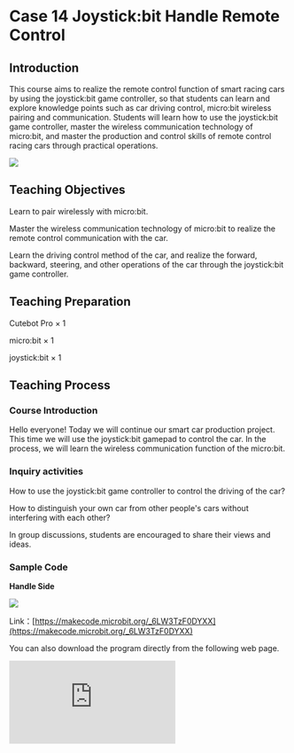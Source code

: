 ﻿---
sidebar_position: 14
sidebar_label: case 14 Joystick:bit Handle Remote Control
---

# Case 14 Joystick:bit Handle Remote Control

## Introduction

This course aims to realize the remote control function of smart racing cars by using the joystick:bit game controller, so that students can learn and explore knowledge points such as car driving control, micro:bit wireless pairing and communication. Students will learn how to use the joystick:bit game controller, master the wireless communication technology of micro:bit, and master the production and control skills of remote control racing cars through practical operations.

![](https://wiki-media-ef.oss-cn-hongkong.aliyuncs.com/i18n/en/docusaurus-plugin-content-docs/current/microbit/microbit-smart-car/microbit-smart-cutebot-pro/cases-libraries/remote-control/images/cutebot-pro-case-14-01.png)

## Teaching Objectives

Learn to pair wirelessly with micro:bit.

Master the wireless communication technology of micro:bit to realize the remote control communication with the car.

Learn the driving control method of the car, and realize the forward, backward, steering, and other operations of the car through the joystick:bit game controller.


## Teaching Preparation

Cutebot Pro × 1

micro:bit × 1

joystick:bit × 1

## Teaching Process

### Course Introduction

Hello everyone! Today we will continue our smart car production project. This time we will use the joystick:bit gamepad to control the car. In the process, we will learn the wireless communication function of the micro:bit.

### Inquiry activities

How to use the joystick:bit game controller to control the driving of the car?

How to distinguish your own car from other people's cars without interfering with each other?

In group discussions, students are encouraged to share their views and ideas.

### Sample Code

**Handle Side**

![](https://wiki-media-ef.oss-cn-hongkong.aliyuncs.com/i18n/en/docusaurus-plugin-content-docs/current/microbit/microbit-smart-car/microbit-smart-cutebot-pro/cases-libraries/remote-control/images/cutebot-pro-case-14-02.png)

Link：[https://makecode.microbit.org/_6LW3TzF0DYXX](https://makecode.microbit.org/_6LW3TzF0DYXX)

You can also download the program directly from the following web page.

<div
    style={{
        position: 'relative',
        paddingBottom: '60%',
        overflow: 'hidden',
    }}
>
    <iframe
        src="https://makecode.microbit.org/_6LW3TzF0DYXX"
        frameborder="0"
        sandbox="allow-popups allow-forms allow-scripts allow-same-origin"
        style={{
            position: 'absolute',
            width: '100%',
            height: '100%',
        }}
    />
</div>
**Car Side**

### Case presentation

![](https://wiki-media-ef.oss-cn-hongkong.aliyuncs.com/i18n/en/docusaurus-plugin-content-docs/current/microbit/microbit-smart-car/microbit-smart-cutebot-pro/cases-libraries/remote-control/images/cutebot-pro-case-14-03.png)

Link：[https://makecode.microbit.org/_8ij0v4W5a562](https://makecode.microbit.org/_8ij0v4W5a562)

You can also download the program directly from the following web page.

<div
    style={{
        position: 'relative',
        paddingBottom: '60%',
        overflow: 'hidden',
    }}
>
    <iframe
        src="https://makecode.microbit.org/_8ij0v4W5a562"
        frameborder="0"
        sandbox="allow-popups allow-forms allow-scripts allow-same-origin"
        style={{
            position: 'absolute',
            width: '100%',
            height: '100%',
        }}
    />
</div>

## Summary and Reflection

Review course content to remind students of what knowledge and skills they have acquired.

Guide students to discuss the problems and difficulties they encountered in the production process, and how to solve these problems.

## Outreach Activities

Let students try not only to control the driving of the car, but also to control the lighting effect of the car or switch functions such as line inspection, obstacle avoidance, and remote control through the buttons on the gamepad.

